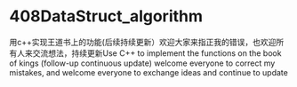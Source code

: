 # 408DataStruct_algorithm
用c++实现王道书上的功能(后续持续更新）欢迎大家来指正我的错误，也欢迎所有人来交流想法，持续更新Use C++ to implement the functions on the book of kings (follow-up continuous update) welcome everyone to correct my mistakes, and welcome everyone to exchange ideas and continue to update
